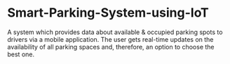 # Smart-Parking-System-using-IoT
A system which provides data about available &amp; occupied parking spots to drivers via a mobile application. The user gets real-time updates on the availability of all parking spaces and, therefore, an option to choose the best one.

